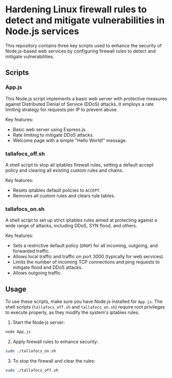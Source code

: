 # Hardening Linux firewall rules to detect and mitigate vulnerabilities in Node.js services

This repository contains three key scripts used to enhance the security of Node.js-based web services by configuring firewall rules to detect and mitigate vulnerabilities.

## Scripts

### App.js

This Node.js script implements a basic web server with protective measures against Distributed Denial of Service (DDoS) attacks. It employs a rate limiting strategy for requests per IP to prevent abuse.

Key features:
- Basic web server using Express.js.
- Rate limiting to mitigate DDoS attacks.
- Welcome page with a simple "Hello World!" message.

### tallafocs_off.sh

A shell script to stop all iptables firewall rules, setting a default accept policy and clearing all existing custom rules and chains.

Key features:
- Resets iptables default policies to `ACCEPT`.
- Removes all custom rules and clears rule tables.

### tallafocs_on.sh

A shell script to set up strict iptables rules aimed at protecting against a wide range of attacks, including DDoS, SYN flood, and others.

Key features:
- Sets a restrictive default policy (`DROP`) for all incoming, outgoing, and forwarded traffic.
- Allows local traffic and traffic on port 3000 (typically for web services).
- Limits the number of incoming TCP connections and ping requests to mitigate flood and DDoS attacks.
- Allows outgoing traffic.

## Usage

To use these scripts, make sure you have Node.js installed for `App.js`. The shell scripts (`tallafocs_off.sh` and `tallafocs_on.sh`) require root privileges to execute properly, as they modify the system's iptables rules.

1. Start the Node.js server:

```bash
node App.js
```

2. Apply firewall rules to enhance security:
```bash
sudo ./tallafocs_on.sh
```
3. To stop the firewall and clear the rules:
```bash
sudo ./tallafocs_off.sh
```
